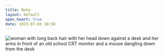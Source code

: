 ```yaml
---
title: Note
layout: default
open_heart: true
date: 2023-07-03 18:58
---
```


![woman with long back hair with her head down against a desk and her arms in front of an old school CRT monitor and a mouse dangling down from the desk](https://muan.co/assets/IMG_4195.jpeg)
